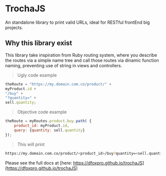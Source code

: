 # TrochaJS

An standalone library to print valid URLs, ideal for RESTful frontEnd big projects.

## Why this library exist

This library take inspiration from Ruby routing system, where you describe the routes via a simple name tree and call those routes via dinamic function naming, preventing use of string in views and controllers.

> Ugly code example

```javascript
theRoute = "https://my.domain.com.co/product/" +
myProduct.id +
"/buy" +
"?quantity=" +
sell.quantity;
```
> Objective code example

```javascript
theRoute = myRoutes.product.buy.path( {
	product_id: myProduct.id,
	query: {quantity: sell.quantity}
});
```
> This will print

```bash
https://my.domain.com.co/product/<product_id>/buy?quantity=<sell.quantity>
```

Please see the full docs at [here: https://dfoxpro.github.io/trochaJS](https://dfoxpro.github.io/trochaJS)
